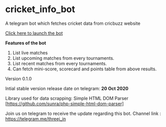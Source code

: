 # cricket_info_bot
A telegram bot which fetches cricket data from cricbuzz website

[Click here to launch the bot](https://telegram.me/cricket_info_bot)

**Features of the bot**
1. List live matches
2. List upcoming matches from every tournaments.
3. List recent matches from every tournaments.
4. Can fetch mini-score, scorecard and points table from above results.

Version 0.1.0

Intial stable version release date on telegram: **20 Oct 2020**

Library used for data scrapping: Simple HTML DOM Parser [https://github.com/sunra/php-simple-html-dom-parser]

Join us on telegram to receive the update regarding this bot.
Channel link : https://telegram.me/threej_in

